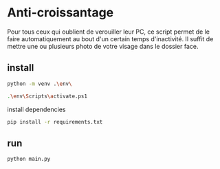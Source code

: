 # Anti-croissantage

Pour tous ceux qui oublient de verouiller leur PC, ce script permet de le faire automatiquement au bout d'un certain temps d'inactivité. Il suffit de mettre une ou plusieurs photo de votre visage dans le dossier face.

## install

```bash
python -m venv .\env\
```

```bash
.\env\Scripts\activate.ps1
```

install dependencies

```bash
pip install -r requirements.txt
```

## run

```bash
python main.py
```

